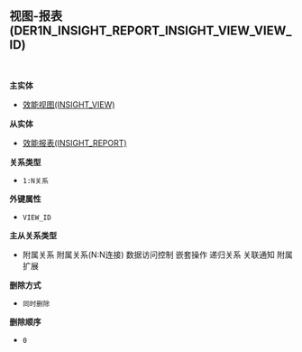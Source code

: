## 视图-报表(DER1N_INSIGHT_REPORT_INSIGHT_VIEW_VIEW_ID) <!-- {docsify-ignore-all} -->



<br>
<p class="panel-title"><b>主实体</b></p>

* [效能视图(INSIGHT_VIEW)](module/Insight/insight_view)

<p class="panel-title"><b>从实体</b></p>

* [效能报表(INSIGHT_REPORT)](module/Insight/insight_report)

<p class="panel-title"><b>关系类型</b></p>

* `1:N关系`

<p class="panel-title"><b>外键属性</b></p>

* `VIEW_ID`

<p class="panel-title"><b>主从关系类型</b></p>

* <i class="fa fa-check-square"/></i> 附属关系 <i class="fa fa-square"/></i> 附属关系(N:N连接) <i class="fa fa-check-square"/></i> 数据访问控制 <i class="fa fa-square"/></i> 嵌套操作 <i class="fa fa-square"/></i> 递归关系 <i class="fa fa-square"/></i> 关联通知 <i class="fa fa-square"/></i> 附属扩展

<p class="panel-title"><b>删除方式</b></p>

* `同时删除`

<p class="panel-title"><b>删除顺序</b></p>

* `0`

